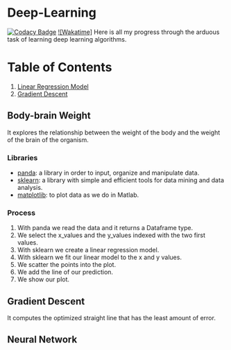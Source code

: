 
# Deep-Learning

[![Codacy Badge](https://api.codacy.com/project/badge/Grade/98c4de5de55c412c83f32684b617f36c)](https://www.codacy.com/app/roberto.ariosa/Deep-Learning?utm_source=github.com&utm_medium=referral&utm_content=MrRobb/Deep-Learning&utm_campaign=badger)
[![Wakatime]](https://wakatime.com/@robertoariosa/projects/qnezbqurhr?start=2017-05-16&end=2017-05-22)
Here is all my progress through the arduous task of learning deep learning algorithms.

# Table of Contents
1. [Linear Regression Model](#body-brain-weight)
2. [Gradient Descent](#gradient-descent)

## Body-brain Weight
It explores the relationship between the weight of the body and the weight of the brain of the organism.

### Libraries
- [panda](http://pandas.pydata.org): a library in order to input, organize and manipulate data.
- [sklearn](http://scikit-learn.org): a library with simple and efficient tools for data mining and data analysis.
- [matplotlib](https://matplotlib.org): to plot data as we do in Matlab.

### Process
1. With panda we read the data and it returns a Dataframe type.
2. We select the x_values and the y_values indexed with the two first values.
3. With sklearn we create a linear regression model.
4. With sklearn we fit our linear model to the x and y values.
5. We scatter the points into the plot.
6. We add the line of our prediction.
7. We show our plot.

## Gradient Descent
It computes the optimized straight line that has the least amount of error.

## Neural Network
